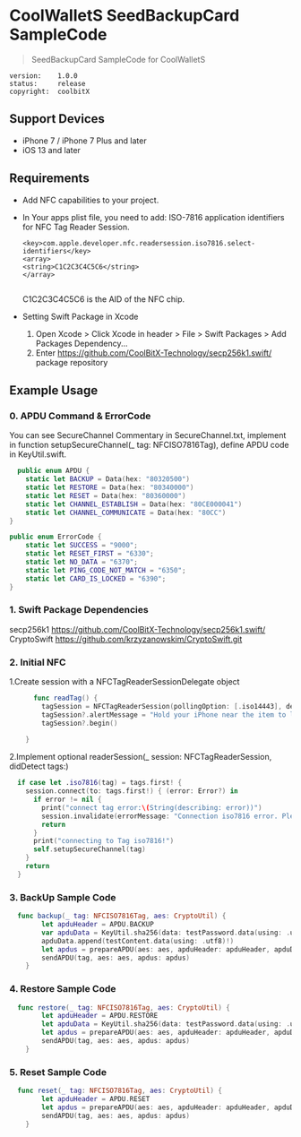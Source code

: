 # CoolWalletS SeedBackupCard SampleCode

> SeedBackupCard SampleCode for CoolWalletS

```
version:    1.0.0
status:     release
copyright:  coolbitX
```

## Support Devices
- iPhone 7 / iPhone 7 Plus and later
- iOS 13 and later

## Requirements
- Add NFC capabilities to your project.
- In Your apps plist file, you need to add: ISO-7816 application identifiers for NFC Tag Reader Session.

  ```
  <key>com.apple.developer.nfc.readersession.iso7816.select-identifiers</key>  
  <array>  
  <string>C1C2C3C4C5C6</string>  
  </array>  
 
  ```

  C1C2C3C4C5C6 is the AID of the NFC chip.

- Setting Swift Package in Xcode
  1. Open Xcode > Click Xcode in header > File > Swift Packages > Add Packages Dependency...
  2. Enter https://github.com/CoolBitX-Technology/secp256k1.swift/ package repository

## Example Usage

### 0. APDU Command  & ErrorCode

You can see SecureChannel Commentary in SecureChannel.txt, implement in function setupSecureChannel(_ tag: NFCISO7816Tag), define APDU code in KeyUtil.swift.

```swift 
  public enum APDU {
    static let BACKUP = Data(hex: "80320500")
    static let RESTORE = Data(hex: "80340000")
    static let RESET = Data(hex: "80360000")
    static let CHANNEL_ESTABLISH = Data(hex: "80CE000041") 
    static let CHANNEL_COMMUNICATE = Data(hex: "80CC")
}

public enum ErrorCode {
    static let SUCCESS = "9000";
    static let RESET_FIRST = "6330";
    static let NO_DATA = "6370";
    static let PING_CODE_NOT_MATCH = "6350";
    static let CARD_IS_LOCKED = "6390";
}
```

### 1. Swift Package Dependencies
secp256k1 https://github.com/CoolBitX-Technology/secp256k1.swift/
CryptoSwift https://github.com/krzyzanowskim/CryptoSwift.git


### 2. Initial NFC
1.Create session with a NFCTagReaderSessionDelegate object
```swift
      func readTag() {
        tagSession = NFCTagReaderSession(pollingOption: [.iso14443], delegate: self, queue: nil)
        tagSession?.alertMessage = "Hold your iPhone near the item to learn more about it."
        tagSession?.begin()
        
    }

```
2.Implement optional readerSession(_ session: NFCTagReaderSession, didDetect tags:)
```swift
  if case let .iso7816(tag) = tags.first! {
    session.connect(to: tags.first!) { (error: Error?) in
      if error != nil {
        print("connect tag error:\(String(describing: error))")
        session.invalidate(errorMessage: "Connection iso7816 error. Please try again.")
        return
      }
      print("connecting to Tag iso7816!")
      self.setupSecureChannel(tag)
    }
    return
  }

```
### 3. BackUp Sample Code


```swift
  func backup(_ tag: NFCISO7816Tag, aes: CryptoUtil) {
        let apduHeader = APDU.BACKUP
        var apduData = KeyUtil.sha256(data: testPassword.data(using: .utf8)!)
        apduData.append(testContent.data(using: .utf8)!)
        let apdus = prepareAPDU(aes: aes, apduHeader: apduHeader, apduData: apduData)
        sendAPDU(tag, aes: aes, apdus: apdus)
    }
```

### 4. Restore Sample Code


```swift
  func restore(_ tag: NFCISO7816Tag, aes: CryptoUtil) {
        let apduHeader = APDU.RESTORE
        let apduData = KeyUtil.sha256(data: testPassword.data(using: .utf8)!)
        let apdus = prepareAPDU(aes: aes, apduHeader: apduHeader, apduData: apduData)
        sendAPDU(tag, aes: aes, apdus: apdus)
    }
```

### 5. Reset Sample Code


```swift
  func reset(_ tag: NFCISO7816Tag, aes: CryptoUtil) {
        let apduHeader = APDU.RESET
        let apdus = prepareAPDU(aes: aes, apduHeader: apduHeader, apduData: nil)
        sendAPDU(tag, aes: aes, apdus: apdus)
    }
```
